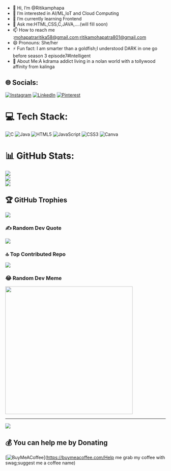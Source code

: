 - 👋 Hi, I’m @Ritikamphapa
- 👀 I’m interested in AI/ML,IoT and Cloud Computing
- 🌱 I’m currently learning Frontend
- 💞️ Ask me:HTML,CSS,C,JAVA,....(will fill soon)
- 📫 How to reach me :mohapatraritika58@gmail.com;ritikamohapatra801@gmail.com
- 😄 Pronouns: She/her
- ⚡ Fun fact: I am smarter than a goldfish;I understood DARK in one go before season 3 episode7#Intelligent
- 💫 About Me:A kdrama addict living in a nolan world with a tollywood affinity from kalinga



## 🌐 Socials:
[![Instagram](https://img.shields.io/badge/Instagram-%23E4405F.svg?logo=Instagram&logoColor=white)](https://instagram.com/RitikaMohapatra19) [![LinkedIn](https://img.shields.io/badge/LinkedIn-%230077B5.svg?logo=linkedin&logoColor=white)](https://linkedin.com/in/Ritikamphapa) [![Pinterest](https://img.shields.io/badge/Pinterest-%23E60023.svg?logo=Pinterest&logoColor=white)](https://pinterest.com/taluipa123) 

# 💻 Tech Stack:
![C](https://img.shields.io/badge/c-%2300599C.svg?style=for-the-badge&logo=c&logoColor=white) ![Java](https://img.shields.io/badge/java-%23ED8B00.svg?style=for-the-badge&logo=openjdk&logoColor=white) ![HTML5](https://img.shields.io/badge/html5-%23E34F26.svg?style=for-the-badge&logo=html5&logoColor=white) ![JavaScript](https://img.shields.io/badge/javascript-%23323330.svg?style=for-the-badge&logo=javascript&logoColor=%23F7DF1E) ![CSS3](https://img.shields.io/badge/css3-%231572B6.svg?style=for-the-badge&logo=css3&logoColor=white) ![Canva](https://img.shields.io/badge/Canva-%2300C4CC.svg?style=for-the-badge&logo=Canva&logoColor=white)
# 📊 GitHub Stats:
![](https://github-readme-stats.vercel.app/api?username=Ritikamphapa&theme=dark&hide_border=false&include_all_commits=true&count_private=false)<br/>
![](https://github-readme-streak-stats.herokuapp.com/?user=Ritikamphapa&theme=dark&hide_border=false)<br/>
![](https://github-readme-stats.vercel.app/api/top-langs/?username=Ritikamphapa&theme=dark&hide_border=false&include_all_commits=true&count_private=false&layout=compact)

## 🏆 GitHub Trophies
![](https://github-profile-trophy.vercel.app/?username=Ritikamphapa&theme=radical&no-frame=false&no-bg=true&margin-w=4)

### ✍️ Random Dev Quote
![](https://quotes-github-readme.vercel.app/api?type=horizontal&theme=radical)

### 🔝 Top Contributed Repo
![](https://github-contributor-stats.vercel.app/api?username=Ritikamphapa&limit=5&theme=dark&combine_all_yearly_contributions=true)

### 😂 Random Dev Meme
<img src='https://randommeme-five.vercel.app/' style="height: 400px;"/>

---
[![](https://visitcount.itsvg.in/api?id=Ritikamphapa&icon=4&color=2)](https://visitcount.itsvg.in)

  ## 💰 You can help me by Donating
  [![BuyMeACoffee](https://img.shields.io/badge/Buy%20Me%20a%20Coffee-ffdd00?style=for-the-badge&logo=buy-me-a-coffee&logoColor=black)](https://buymeacoffee.com/Help me grab my coffee with swag;suggest me a coffee name) 

  
<!-- Proudly created with GPRM ( https://gprm.itsvg.in ) -->

<!---
Ritikamphapa/Ritikamphapa is a ✨ special ✨ repository because its `README.md` (this file) appears on your GitHub profile.
You can click the Preview link to take a look at your changes.
--->
